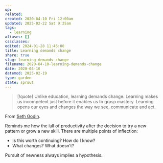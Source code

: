 ```yaml
---
up: 
related: 
created: 2020-04-10 Fri 12:00am
updated: 2025-02-22 Sat 9:35am
tags:
  - learning
aliases: []
cssclasses: 
edited: 2024-01-28 11:45:00
title: Learning demands change
share: true
slug: learning-demands-change
filename: 2020-04-10-learning-demands-change
date: 2020-04-10
datemod: 2025-02-19
type: garden
state: sprout
---
```


> [!quote]
> Unlike education, learning demands change. Learning makes us incompetent just before it enables us to grasp mastery. Learning opens our eyes and changes the way we see, communicate and act.

From [Seth Godin](https://www.unscrambled.sg/2020/04/18/seth-godin-you-can-learn-just-about-anything-now-so-what-did-you-learn-today/). 

Reminds me how the lull of productivity after the decision to try a new pattern or grow a new skill. There are multiple points of inflection: 

- Is this worth continuing? How do I know? 
- What changes? What doesn't?

Pursuit of newness always implies a hypothesis.
